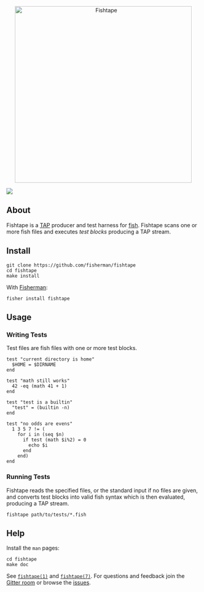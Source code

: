 <p align="center">
  <a href="http://github.com/fisherman/fishtape">
    <img alt="Fishtape" width=460px  src="https://cloud.githubusercontent.com/assets/8317250/11809776/879a9290-a36c-11e5-92a2-1a0d4d52d753.png">
  </a>
</p>


[![][travis-badge]][travis-link]

## About

Fishtape is a [TAP][tap] producer and test harness for [fish][fish]. Fishtape scans one or more fish files and executes _test blocks_ producing a TAP stream.

## Install

```fish
git clone https://github.com/fisherman/fishtape
cd fishtape
make install
```

With [Fisherman][fisherman]:

```fish
fisher install fishtape
```


## Usage

### Writing Tests

Test files are fish files with one or more test blocks.

```fish
test "current directory is home"
  $HOME = $DIRNAME
end

test "math still works"
  42 -eq (math 41 + 1)
end

test "test is a builtin"
  "test" = (builtin -n)
end

test "no odds are evens"
  1 3 5 7 != (
    for i in (seq $n)
      if test (math $i%2) = 0
        echo $i
      end
    end)
end
```

### Running Tests

Fishtape reads the specified files, or the standard input if no files are given, and converts test blocks into valid fish syntax which is then evaluated, producing a TAP stream.

```fish
fishtape path/to/tests/*.fish
```


## Help

Install the `man` pages:

```fish
cd fishtape
make doc
```

See [`fishtape(1)`][fishtape-1] and [`fishtape(7)`][fishtape-7]. For questions and feedback join the [Gitter room][wharf] or browse the [issues][issues].


<!-- Links -->
[tap]:          http://testanything.org/
[fish]:         http://fishshell.com/
[wharf]:        https://gitter.im/fisherman/wharf
[issues]:       https://github.com/fisherman/fishtape/issues
[wiki]:         https://github.com/fisherman/fishtape/wiki
[fishtape-1]:   man/man1/fishtape.md
[fishtape-7]:   man/man7/fishtape.md
[fisherman]:    http://github.com/fisherman/fisherman
[travis-link]:  https://travis-ci.org/fisherman/fishtape
[travis-badge]: https://img.shields.io/travis/fisherman/fishtape.svg?style=flat-square

